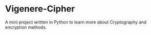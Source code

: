# Vigenere-Cipher
A mini project written in Python to learn more about Cryptography and encryption methods.

